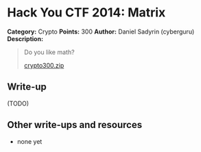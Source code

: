 # Hack You CTF 2014: Matrix

**Category:** Crypto
**Points:** 300
**Author:** Daniel Sadyrin (cyberguru)
**Description:**

> Do you like math?
>
> [crypto300.zip](crypto300.zip)

## Write-up

(TODO)

## Other write-ups and resources

* none yet
